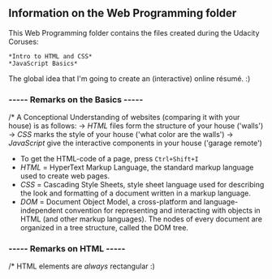 ## Information on the Web Programming folder ##

This Web Programming folder contains the files created during the Udacity Coruses:

	*Intro to HTML and CSS*
	*JavaScript Basics*

The global idea that I'm going to create an (interactive) online résumé. :)

### ----- Remarks on the Basics ----- ###
/* A Conceptional Understanding of websites (comparing it with your house) is as follows:
		-> _HTML_ files form the structure of your house ('walls')
		-> _CSS_ marks the style of your house ('what color are the walls')
		-> _JavaScript_ give the interactive components in your house ('garage remote')
* To get the HTML-code of a page, press `Ctrl+Shift+I`
* _HTML_ = HyperText Markup Language, the standard markup language used to create web pages.
* _CSS_ = Cascading Style Sheets, style sheet language used for describing the look and formatting of a document written in a markup language.
* _DOM_ = Document Object Model, a cross-platform and language-independent convention for representing and interacting with objects in HTML (and other markup languages). The nodes of every document are organized in a tree structure, called the DOM tree.


### ----- Remarks on HTML ----- ###
/* HTML elements are _always_ rectangular :)